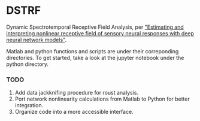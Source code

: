 # DSTRF
Dynamic Spectrotemporal Receptive Field Analysis, per ["Estimating and interpreting nonlinear receptive field of sensory neural responses with deep neural network models"](https://elifesciences.org/articles/53445).

Matlab and python functions and scripts are under their correponding directories. To get started, take a look at the jupyter notebook under the python directory.

### TODO
1. Add data jackknifing procedure for roust analysis.
2. Port network nonlinearity calculations from Matlab to Python for better integration.
3. Organize code into a more accessible interface.
